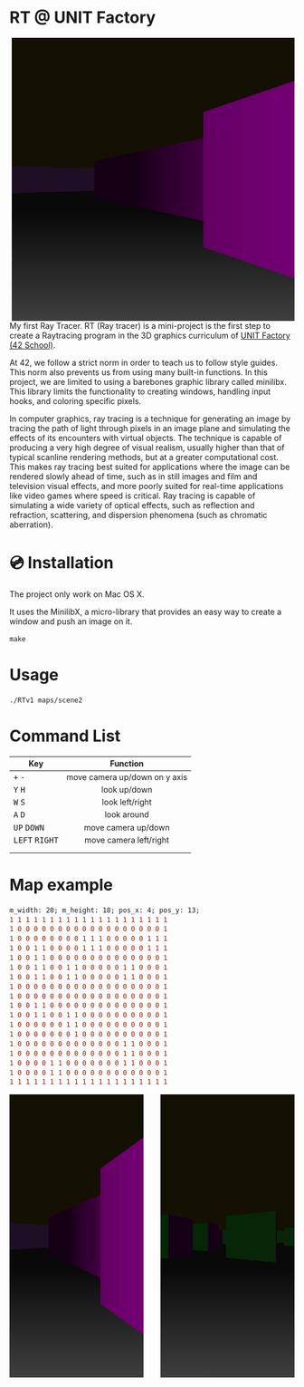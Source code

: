 # RT @ UNIT Factory

<img align="right"  src="https://github.com/kuzmykvadim/42/blob/master/Wolf3d/img/Screen Shot 2017-11-15 at 9.51.45 PM.png"  
width="500px" height="500px" />

My first Ray Tracer.
RT (Ray tracer) is a mini-project is the first step to create a Raytracing program in the 3D graphics curriculum of <a href="http://www.unit.ua" target="_blank" >UNIT Factory</a> [(42 School)](https://en.wikipedia.org/wiki/42_(school)).

At 42, we follow a strict norm in order to teach us to follow style guides. This norm also prevents us from using many built-in functions. In this project, we are limited to using a barebones graphic library called minilibx. This library limits the functionality to creating windows, handling input hooks, and coloring specific pixels.

In computer graphics, ray tracing is a technique for generating an image by tracing the path of light through pixels in an image plane and simulating the effects of its encounters with virtual objects. The technique is capable of producing a very high degree of visual realism, usually higher than that of typical scanline rendering methods, but at a greater computational cost. This makes ray tracing best suited for applications where the image can be rendered slowly ahead of time, such as in still images and film and television visual effects, and more poorly suited for real-time applications like video games where speed is critical. Ray tracing is capable of simulating a wide variety of optical effects, such as reflection and refraction, scattering, and dispersion phenomena (such as chromatic aberration).

# :cd: Installation
The project only work on Mac OS X.

It uses the MinilibX, a micro-library that provides an easy way to create a window and push an image on it.
```
make
```

# Usage
	./RTv1 maps/scene2

# Command List
|                Key               |                Function                 |
| -------------------------------- |:---------------------------------------:|
| <kbd>+</kbd> <kbd>-</kbd>        | move camera up/down on y axis 	     |
| <kbd>Y</kbd> <kbd>H</kbd>        | look up/down          		     |
| <kbd>W</kbd> <kbd>S</kbd>        | look left/right      		     |
| <kbd>A</kbd> <kbd>D</kbd>        | look around    		     |
| <kbd>UP</kbd> <kbd>DOWN</kbd>    | move camera  up/down	             |
| <kbd>LEFT</kbd> <kbd>RIGHT</kbd> | move camera left/right   		     |
| 	     |
|  |	     |


# Map example


```diff
m_width: 20; m_height: 18; pos_x: 4; pos_y: 13;
1 1 1 1 1 1 1 1 1 1 1 1 1 1 1 1 1 1 1 1
1 0 0 0 0 0 0 0 0 0 0 0 0 0 0 0 0 0 0 1
1 0 0 0 0 0 0 0 0 1 1 1 0 0 0 0 0 1 1 1
1 0 0 1 1 0 0 0 0 1 1 1 0 0 0 0 0 1 1 1
1 0 0 1 1 0 0 0 0 0 0 0 0 0 0 0 0 0 0 1
1 0 0 1 1 0 0 1 1 0 0 0 0 0 1 1 0 0 0 1
1 0 0 1 1 0 0 1 1 0 0 0 0 0 1 1 0 0 0 1
1 0 0 0 0 0 0 0 0 0 0 0 0 0 0 0 0 0 0 1
1 0 0 0 0 0 0 0 0 0 0 0 0 0 0 0 0 0 0 1
1 0 0 1 1 0 0 0 0 0 0 0 0 0 0 0 0 0 0 1
1 0 0 1 1 0 0 1 1 0 0 0 0 0 0 0 0 0 0 1
1 0 0 0 0 0 0 1 1 0 0 0 0 0 0 0 0 0 0 1
1 0 0 0 0 0 0 0 1 0 0 0 0 0 0 0 0 0 0 1
1 0 0 0 0 0 0 0 0 0 0 0 0 0 1 1 0 0 0 1
1 0 0 0 0 0 0 0 0 0 0 0 0 0 1 1 0 0 0 1
1 0 0 0 0 1 1 0 0 0 0 0 0 0 1 1 0 0 0 1
1 0 0 0 0 1 1 0 0 0 0 0 0 0 0 0 0 0 0 1
1 1 1 1 1 1 1 1 1 1 1 1 1 1 1 1 1 1 1 1
```
<div>
<img align="right"  src="https://github.com/kuzmykvadim/42/blob/master/Wolf3d/img/Screen Shot 2017-11-15 at 9.49.16 PM.png"  
width="47%" height="500px" />
<img align="left"  src="https://github.com/kuzmykvadim/42/blob/master/Wolf3d/img/Screen Shot 2017-11-15 at 9.51.45 PM.png"  
width="47%" height="500px" />
</div>
